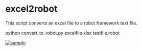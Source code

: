 # excel2robot

This script converts an excel file to a robot framework text file.

python convert_to_robot.py excelfile.xlsx testfile.robot

[![sample](https://github.com/brunogoncalooliveira/excel2robot/sample.jpg)](sample)
